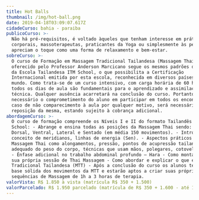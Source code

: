 ```yaml
---
title: Hot Balls
thumbnail: /img/hot-ball.png
date: 2019-04-18T03:09:07.617Z
cidadeCurso: bahia - paraiba
publicoCurso: >-
  Não há pré-requisitos, é voltado àqueles que tenham interesse em práticas
  corporais, massoterapeutas, praticantes da Yoga ou simplesmente às pessoas que
  apreciam o toque como uma forma de relaxamento e bem-estar.
sobreCurso: >-
  O curso de Formação em Massagem Tradicional Tailandesa (Massagem Thai)
  oferecido pelo Professor Anderson Marcicano segue os mesmos padrões de ensino
  da Escola Tailandesa ITM School, o que possibilita a Certificação
  Internacional emitida por esta escola, reconhecida em diversos países no
  mundo. Como trata-se de um curso intensivo, com carga horária de 60 horas,
  todos os dias de aula são fundamentais para o aprendizado e assimilação da
  técnica. Qualquer ausência acarretará na conclusão do curso. Portanto, é
  necessário o comprometimento do aluno em participar em todos os encontros. Em
  caso de não comparecimento à aula por qualquer motivo, será necessário a
  reposição da mesma, estando sujeito à cobrança adicional.
abordagemCurso: >-
  O curso de formação compreende os Níveis I e II do formato Tailandês do ITM
  School: - Abrange e ensina todas as posições da Massagem Thai sendo: Decúbito
  Dorsal, Ventral, Lateral e Sentado (em média 150 movimentos). - Introdução ao
  conceito de meridianos, linhas de energia (Sen). - Aspectos práticos da
  Massagem Thai como alongamentos, pressão, pontos de acupressão tailandesa, uso
  adequado do peso do corpo, técnicas que usam mãos, polegares, cotovelos e pés.
  - Ênfase adicional no trabalho abdominal profundo – Hara - Como montar e criar
  sua própria sessão de Thai Massagem - Como abordar e explicar o que é Massagem
  Tradicional Tailandesa (MTT) - Após a conclusão do curso os alunos terão uma
  base sólida dos movimentos da MTT e estarão aptos a criar suas próprias
  sequências de Massagem de 1h a 3 horas de terapia.
valorVista: R$ 1.850 à vista (matrícula R$ 350 + 1.500)
valorParcelado: R$ 1.950 parcelado (matrícula de R$ 350 + 1.600 - até 12x no cartão)
---
```


